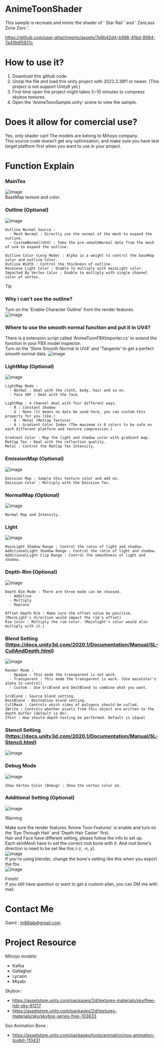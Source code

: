 # AnimeToonShader
This sample is recreate and mimic the shader of ' Star Rail ' and ' ZenLess Zone Zero '. 

https://github.com/user-attachments/assets/7e6b42d4-b998-41bd-8984-7a419df5921c

# How to use it?
1. Download this github code.  
2. Unzip the file and load this unity project with 2022.3.38f1 or newer. (This project is not support Unity6 yet.)  
3. First time open the project might takes 5~10 minutes to compress skybox textures.  
4. Open the 'AnimeToonSample.unity' scene to view the sample.  

# Does it allow for comercial use?
Yes, only shader can! The models are belong to Mihoyo company.  
This source code doesn't get any optimization, and make sure you have test target platform first when you want to use in your project.

# Function Explain
### MainTex
![image](https://github.com/user-attachments/assets/dced23eb-2cbb-492a-b157-edb77b7ed75d)  
BaseMap texture and color.

### Outline (Optional)
![image](https://github.com/user-attachments/assets/ac38e19b-9773-417a-a2fd-7e24fe135116)  
```
Outline Normal Source : 
  - Mesh Normal : Directly use the normal of the mesh to expand the outline.
  - CustomNormal(UV4) : Take the pre-smoothNormal data from the mesh of uv4 to expand the outline.

Outline Color (Lerp Mode) : Alpha is a weight to control the baseMap color and outline Color.  
Outline Width : Control the thickness of outline.  
Receieve Light Color : Enable to multiply with mainLight color.  
Impacted By Vertex Color : Enable to multiply with single channel color of vertex. 
```
> [!TIP]
> ### Why i can't see the outline?  
> Turn on the 'Enable Character Outline' from the render features.  
> ![image](https://github.com/user-attachments/assets/4e1ba8d8-dac4-4a5e-ad3a-44a6b59f923c)  
> ### Where to use the smooth normal function and put it in UV4?  
> There is a extension script called 'AnimeToonFBXImporter.cs' to extend the function in your FBX model inspector.  
> Turn on the 'Store Smooth Normal in UV4' and 'Tangents' to get a perfect smooth normal data. 
![image](https://github.com/user-attachments/assets/4f7fe742-231a-440c-b737-109b3baeb7a6)


### LightMap (Optional)
![image](https://github.com/user-attachments/assets/bb90c0bb-a173-4300-8e72-3dd6eec0a5a2)  
```
LightMap Mode :
  - Normal : Deal with the cloth, body, hair and so on. 
  - Face SDF : Deal with the face.

LightMap : 4 channel deal with four different ways.
  - R : Constant Shadow
  - G : None (It means no data be used here, you can custom this property for you like.)
  - B : Metal (Metcap Texture)
  - A : Gradient Color Index (The maximum is 8 colors to be safe on each different platform and texture compression.)

Gradient Color : Map the light and shadow color with gradient map.  
MatCap Tex : Deal with the reflection quality.  
Metal : Control the MatCap Tex Intensity.
```

### EmissionMap (Optional)
![image](https://github.com/user-attachments/assets/61fc6ff2-5362-4317-afb8-662d88d1a37c)  
```
Emission Map : Sample this texture color and add on.  
Emission Color : Multiply with the Emission Tex.
```

### NormalMap (Optional)
![image](https://github.com/user-attachments/assets/59d120a8-896a-473f-b851-f195b5ff0cf0)  
```
Normal Map and Intensity.
```

### Light
![image](https://github.com/user-attachments/assets/b1dbae18-3f7e-43ea-adf6-e77ae9f085d8)  
```
MainLight Shadow Range : Control the ratio of light and shadow.  
AdditionalLight Shadow Range : Control the ratio of light and shadow.  
AdditionalLight Clip Range : Control the smoothness of light and shadow.
```

### Depth-Rim (Optional)
![image](https://github.com/user-attachments/assets/24a9494d-4c76-4d63-ac20-1d1d903758dc)  
```
Depth Rim Mode : There are three mode can be choosed.
  - Additive  
  - Multiply  
  - Replace

Offset Depth Rim : Make sure the offset value be positive. (MainLight's direction would impact the rim's offset)  
Rim Color : Multiply the rim color. (Mainlight's color would also multiply with it.)
```

### Blend Setting (https://docs.unity3d.com/2020.1/Documentation/Manual/SL-CullAndDepth.html)
![image](https://github.com/user-attachments/assets/ed7881ff-8c40-437e-bcaa-9d54426ebf70)  
```
Render Mode : 
  - Opaque : This mode the transparent is not work.
  - Transparent : This mode the transparent is work. (Use mainColor's alpha to control)
  - Custom : Use SrcBlend and DestBlend to combine what you want.

SrcBlend : Source blend setting.  
DestBlend : Destnation blend setting.  
CullMask : Controls which sides of polygons should be culled.  
ZWrite : Controls whether pixels from this object are written to the depth buffer (default is On).  
ZTest : How should depth testing be performed. Default is LEqual
```

### Stencil Setting (https://docs.unity3d.com/2020.1/Documentation/Manual/SL-Stencil.html)  
![image](https://github.com/user-attachments/assets/19f7b400-f53a-4739-b3c5-a25c875e97c0)  

### Debug Mode
![image](https://github.com/user-attachments/assets/86230452-9420-4e8b-922e-4885206b6ce6)  
```
Show Vertex Color (Debug) : Show the vertex color on.
```

### Additional Setting (Optional)  
![image](https://github.com/user-attachments/assets/95258ec3-5aff-4909-9c0a-e37e408725e1)    
> [!WARNING]  
> Make sure the render features 'Anime Toon Features' is enable and turn on the 'Eye Through Hair' and 'Depth Hair Caster' first.  
> Hair and Face have different setting, please follow the info to set up.   
> Each skinMesh have to set the correct root bone with it. And root bone's direction is need to be set like this (-z, -x, y).    
> ![image](https://github.com/user-attachments/assets/8883d2fd-3d98-4d9c-9b63-462853913753)  
> If you're using blender, change the bone's setting like this when you export the fbx.  
> ![image](https://github.com/user-attachments/assets/1840c9df-34ea-442b-98ee-4b88210109d1)  
 
Finish!    
If you still have question or want to get a custom-plan, you can DM me with mail.   

# Contact Me  
Gamil : tn86lab@gmail.com  

# Project Resource  
Mihoyo models:  
  - Kafka  
  - Gallagher  
  - Lycaon  
  - Miyabi  

Skybox : 
  - https://assetstore.unity.com/packages/2d/textures-materials/sky/free-hdr-sky-61217  
  - https://assetstore.unity.com/packages/2d/textures-materials/sky/skybox-series-free-103633  

Sox Animation Bone :  
  - https://assetstore.unity.com/packages/tools/animation/sox-animation-toolkit-110431  


